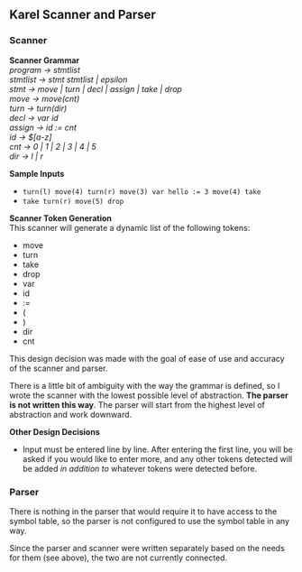 ## Karel Scanner and Parser

### Scanner 
**Scanner Grammar**  
_program -> stmtlist_  
_stmtlist -> stmt stmtlist | epsilon_  
_stmt -> move | turn | decl | assign | take | drop_  
_move -> move(cnt)_  
_turn -> turn(dir)_  
_decl -> var id_  
_assign -> id := cnt_  
_id -> $[a-z]_  
_cnt -> 0 | 1 | 2 | 3 | 4 | 5_  
_dir -> l | r_  

**Sample Inputs**   
* ```turn(l) move(4) turn(r) move(3) var hello := 3 move(4) take```
* ```take turn(r) move(5) drop```


**Scanner Token Generation**  
This scanner will generate a dynamic list of the following tokens:  
* move 
* turn 
* take 
* drop 
* var
* id 
* := 
* (
* )
* dir 
* cnt 

This design decision was made with the goal of ease of use and accuracy of the scanner and parser.

There is a little bit of ambiguity with the way the grammar is defined, so I wrote the scanner with the lowest possible level of abstraction. **The parser is not written this way**. The parser will start from the highest level of abstraction and work downward. 

**Other Design Decisions**  
* Input must be entered line by line. After entering the first line, you will be asked if you would like to enter more, and any other tokens detected will be added _in addition to_ whatever tokens were detected before.  

### Parser 
There is nothing in the parser that would require it to have access to the symbol table, so the parser is not configured to use the symbol table in any way. 

Since the parser and scanner were written separately based on the needs for them (see above), the two are not currently connected. 


